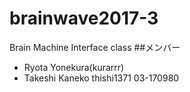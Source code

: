 # brainwave2017-3
Brain Machine Interface class
##メンバー
- Ryota Yonekura(kurarrr)
- Takeshi Kaneko thishi1371 03-170980

